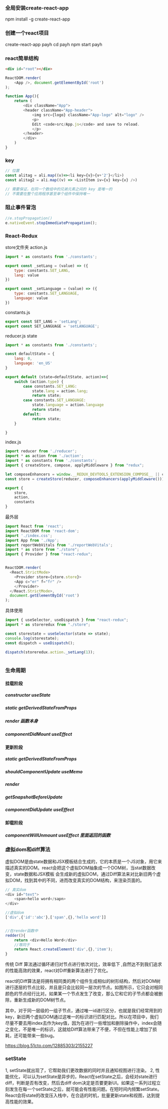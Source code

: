 
### 全局安装create-react-app
npm install -g create-react-app

### 创建一个react项目
create-react-app payh
cd payh
npm start payh

### react简单结构
```html
<div id="root"></div>
```
```javascript
ReactDOM.render(
    <App />, document.getElementById('root')
);
```
```javascript
function App(){
    return (
        <div className="App">
        <header className="App-header">
            <img src={logo} className="App-logo" alt="logo" />
            <p>
            Edit <code>src/App.js</code> and save to reload.
            </p>
        </header>
        </div>
    )
}
```

### key
```javascript
// 位置
const alitag = ali.map((v)=><li key={v}>{v+'2'}</li>)  
const alitag2 = ali.map((v) => <ListItem iv={v} key={v} />)

// 需要保证，在同一个数组中的兄弟元素之间的 key 是唯一的
// 不需要在整个应用程序甚至单个组件中保持唯一
```

### 阻止事件冒泡
```javascript
//e.stopPropagation()
e.nativeEvent.stopImmediatePropagation();
```

### React-Redux
store文件夹
action.js
```javascript
import * as constants from './constants';

export const _setLang = (value) => ({
    type: constants.SET_LANG,
    lang: value
})

export const _setLanguage = (value) => ({
    type: constants.SET_LANGUAGE,
    language: value
})
```
constants.js
```javascript
export const SET_LANG = 'setLang';
export const SET_LANGUAGE = 'setLANGUAGE';
```
reducer.js  state
```javascript
import * as constants from './constants';

const defaultState = {
	lang: 0,
	language: 'en_US'
}

export default (state=defaultState, action)=>{
    switch (action.type) {
        case constants.SET_LANG:
            state.lang = action.lang;
            return state;
        case constants.SET_LANGUAGE:
            state.language = action.language
            return state;
        default:
            return state;
    }

}
```
index.js  
```javascript
import reducer from './reducer';
import * as action from './action';
import * as constants from './constants';
import { createStore, compose, applyMiddleware } from "redux";

let composeEnhancers = window.__REDUX_DEVTOOLS_EXTENSION_COMPOSE__ || compose;
const store = createStore(reducer, composeEnhancers(applyMiddleware()));

export {
    store,
    action,
    constants
}
```

最外层
```javascript
import React from 'react';
import ReactDOM from 'react-dom';
import './index.css';
import App from './App';
import reportWebVitals from './reportWebVitals';
import * as store from "./store";
import { Provider } from "react-redux";


ReactDOM.render(
  <React.StrictMode>
    <Provider store={store.store}>
    <App c="er" f="fr" />
    </Provider>
  </React.StrictMode>,
  document.getElementById('root')
);
```

具体使用
```javascript
import { useSelector, useDispatch } from "react-redux";
import * as storeredux from "./store";

const storestate = useSelector(state => state);
console.log(storestate);
const dispatch = useDispatch();

dispatch(storeredux.action._setLang(1));
  
```

### 生命周期
#### 挂载阶段
##### constructor   useState
##### static getDerivedStateFromProps
##### render   函数本身
##### componentDidMount  useEffect

#### 更新阶段
##### static getDerivedStateFromProps
##### shouldComponentUpdate   useMemo
##### render
##### getSnapshotBeforeUpdate
##### componentDidUpdate  useEffect

#### 卸载阶段
##### componentWillUnmount    useEffect 里面返回的函数


### 虚拟dom和diff算法

虚拟DOM是由state数据和JSX模板结合生成的，它的本质是一个JS对象，用它来描述真实的DOM。react会把这个虚拟DOM抽象成一个DOM树，当stat数据改变，state数据和JSX模板 会生成新的虚拟DOM，通过Diff算法来对比新旧两个虚拟DOM，找到其中的不同，进而改变真实的DOM结构，来渲染页面的。

```javascript
// 真实dom
<div id="text">
    <span>hello word</sapn>
</div>

//虚拟dom
['div',{'id':'abc'},['span',{},'hello word']]


//在render函数中
redder(){
    return <div>Hello Word</div>
    //等同于
    return React.createElement('div',{},'item');
}

```

传统 Diff 算法通过循环递归对节点进行依次对比，效率低下 ,自然达不到我们追求的性能高效的效果，react对Diff重新算法进行了优化。

react的Diff算法是将拥有相同类的两个组件生成相似的树形结构，然后对DOM树进行逐层的节点比较，并且是只会比较同一层次的节点。如图所示，它只会对相同颜色的节点经行比对。如果某一个节点发生了改变，那么它和它的子节点都会被删除，重新生成新的DOM树节点。

其中，对于同一层级的一组子节点，通过唯一id进行区分，也就是我们经常用到的key，新旧两个虚拟DOM通过这唯一的标识进行匹配对比。所以在项目中，我们尽量不要去用index去作为key值，因为在进行一些增加和删除操作中，index会随之变化，不是唯一的标识，这就给Diff算法带来了不便，不但在性能上增加了损耗，还可能带来一些bug。

https://blog.51cto.com/12885303/2155227

### setState
1, setState就出现了，它帮助我们更改数据的同时并且通知视图进行渲染。
2, 性能优化，可以认为setState是异步的，React在setState之后，会经对state进行diff，判断是否有改变，然后去diff dom决定是否要更新UI。如果这一系列过程立刻发生在每一个setState之后，就可能会有性能问题。在短时间内频繁setState。React会将state的改变压入栈中，在合适的时机，批量更新state和视图，达到提高性能的效果。

